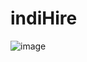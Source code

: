 # indiHire

![image](https://github.com/rahul8864/indiHire/assets/74202040/932dab90-4adc-47fc-8eee-fe69e453a4e2)
